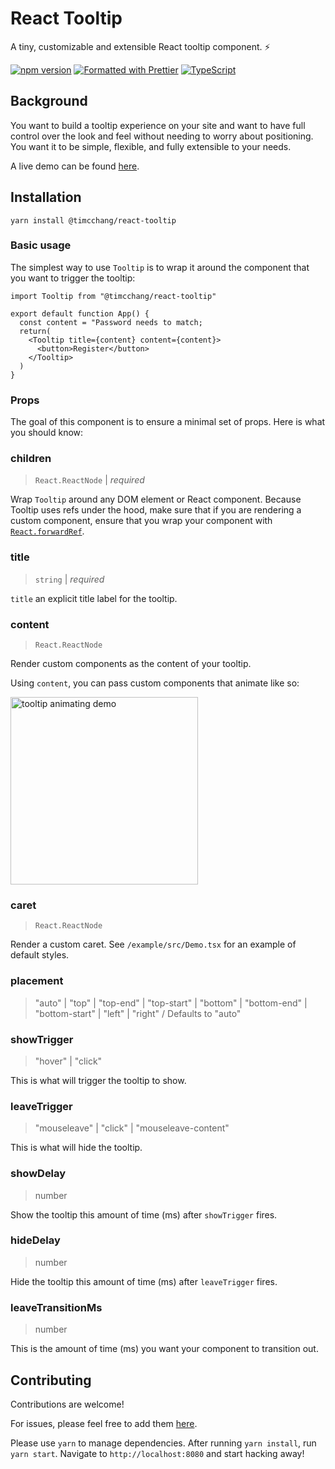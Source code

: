 # React Tooltip

A tiny, customizable and extensible React tooltip component. ⚡️

[![npm version](https://badge.fury.io/js/%40timcchang%2Freact-tooltip.svg)](https://badge.fury.io/js/%40timcchang%2Freact-tooltip) [![Formatted with Prettier](https://img.shields.io/badge/code_style-prettier-ff69b4.svg?style=flat)](https://github.com/prettier/prettier) [![TypeScript](https://camo.githubusercontent.com/21132e0838961fbecb75077042aa9b15bc0bf6f9/68747470733a2f2f62616467656e2e6e65742f62616467652f4275696c74253230576974682f547970655363726970742f626c7565)](https://www.typescriptlang.org/)

## Background

You want to build a tooltip experience on your site and want to have full control over the look and feel without needing to worry about positioning. You want it to be simple, flexible, and fully extensible to your needs.

A live demo can be found [here](https://react-tooltip.now.sh/).

## Installation

```
yarn install @timcchang/react-tooltip
```

### Basic usage

The simplest way to use `Tooltip` is to wrap it around the component that you want to trigger the tooltip:

```
import Tooltip from "@timcchang/react-tooltip"

export default function App() {
  const content = "Password needs to match;
  return(
    <Tooltip title={content} content={content}>
      <button>Register</button>
    </Tooltip>
  )
}
```

### Props

The goal of this component is to ensure a minimal set of props. Here is what you should know:

### children

> `React.ReactNode` | _required_

Wrap `Tooltip` around any DOM element or React component. Because Tooltip uses refs under the hood, make sure that if you are rendering a custom component, ensure that you wrap your component with [`React.forwardRef`](https://reactjs.org/docs/forwarding-refs.html#forwarding-refs-to-dom-components).

### title

> `string` | _required_

`title` an explicit title label for the tooltip.

### content

> `React.ReactNode`

Render custom components as the content of your tooltip.

Using `content`, you can pass custom components that animate like so:

<img
src="https://user-images.githubusercontent.com/12195101/84209893-49938b80-aa85-11ea-8f95-e96961a1d13f.gif"
width="300" alt="tooltip animating demo" />

### caret

> `React.ReactNode`

Render a custom caret. See `/example/src/Demo.tsx` for an example of default styles.

### placement

> "auto"
> | "top"
> | "top-end"
> | "top-start"
> | "bottom"
> | "bottom-end"
> | "bottom-start"
> | "left"
> | "right" / Defaults to "auto"

### showTrigger

> "hover" | "click"

This is what will trigger the tooltip to show.

### leaveTrigger

> "mouseleave" | "click" | "mouseleave-content"

This is what will hide the tooltip.

### showDelay

> number

Show the tooltip this amount of time (ms) after `showTrigger` fires.

### hideDelay

> number

Hide the tooltip this amount of time (ms) after `leaveTrigger` fires.

### leaveTransitionMs

> number

This is the amount of time (ms) you want your component to transition out.

## Contributing

Contributions are welcome!

For issues, please feel free to add them [here](https://github.com/timc1/react-tooltip/issues).

Please use `yarn` to manage dependencies. After running `yarn install`, run `yarn start`. Navigate to `http://localhost:8080` and start hacking away!
